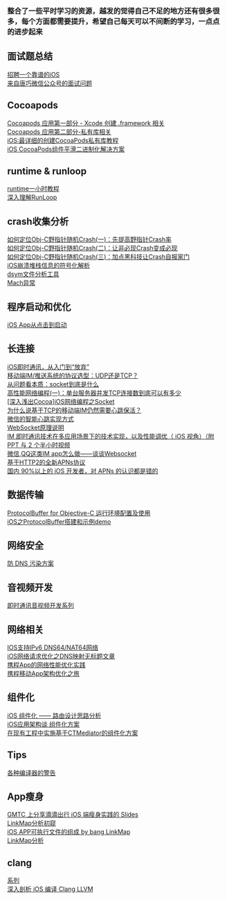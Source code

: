 ### 整合了一些平时学习的资源，越发的觉得自己不足的地方还有很多很多，每个方面都需要提升，希望自己每天可以不间断的学习，一点点的进步起来

## 面试题总结
[招聘一个靠谱的iOS](https://github.com/ChenYilong/iOSInterviewQuestions/tree/master/01《招聘一个靠谱的iOS》面试题参考答案)</br>
[来自唐巧微信公众号的面试问题](https://www.jianshu.com/p/542b5a21e3d9)

## Cocoapods
[Cocoapods 应用第一部分 - Xcode 创建 .framework 相关](http://www.cocoachina.com/ios/20150906/13323.html)</br>
[Cocoapods 应用第二部分-私有库相关](http://www.cocoachina.com/ios/20150916/13471.html)</br>
[iOS:最详细的创建CocoaPods私有库教程](http://www.cnblogs.com/XYQ-208910/p/6214066.html)</br>
[iOS CocoaPods组件平滑二进制化解决方案 ](http://www.yiqixiabigao.com/ios-cocoapodszu-jian-ping-hua-er-jin-zhi-hua-fang-an-ji-xiang-xi-jiao-cheng/)</br>

## runtime & runloop
[runtime一小时教程](https://www.ianisme.com/ios/2019.html)</br>
[深入理解RunLoop](https://blog.ibireme.com/2015/05/18/runloop/)</br>

## crash收集分析
[如何定位Obj-C野指针随机Crash(一)：先提高野指针Crash率](http://blog.csdn.net/tencent_bugly/article/details/46277055)</br>
[如何定位Obj-C野指针随机Crash(二)：让非必现Crash变成必现](http://blog.csdn.net/tencent_bugly/article/details/46374401)</br>
[如何定位Obj-C野指针随机Crash(三)：加点黑科技让Crash自报家门](http://blog.csdn.net/tangaowen/article/details/46830049)</br>
[iOS崩溃堆栈信息的符号化解析](https://www.jianshu.com/p/953f0961157a)</br>
[dsym文件分析工具](https://github.com/answer-huang/dSYMTools)</br>
[Mach异常](https://wangdetong.github.io/2016/07/20/20160720Mach%E5%BC%82%E5%B8%B8/)</br>

## 程序启动和优化
[iOS App从点击到启动](http://www.cocoachina.com/ios/20161114/18054.html)</br>

## 长连接
[iOS即时通讯，从入门到“放弃”](https://www.jianshu.com/p/2dbb360886a8)</br>
[移动端IM/推送系统的协议选型：UDP还是TCP？](http://www.52im.net/thread-33-1-1.html)</br>
[从问题看本质：socket到底是什么](http://blog.csdn.net/yeyuangen/article/details/6799575)</br>
[高性能网络编程(一)：单台服务器并发TCP连接数到底可以有多少](http://www.52im.net/thread-561-1-1.html)</br>
[[深入浅出Cocoa]iOS网络编程之Socket](http://blog.csdn.net/kesalin/article/details/8798039)</br>
[为什么说基于TCP的移动端IM仍然需要心跳保活？](http://www.52im.net/thread-281-1-1.html)</br>
[微信的智能心跳实现方式](http://www.52im.net/thread-120-1-1.html)</br>
[WebSocket原理说明](https://cloud.tencent.com/document/product/214/4150?fromSource=gwzcw.93403.93403.93403)</br>
[IM 即时通讯技术在多应用场景下的技术实现，以及性能调优（ iOS 视角）（附 PPT 与 2 个半小时视频](https://www.jianshu.com/p/8cd908148f9e)</br>
[微信,QQ这类IM app怎么做——谈谈Websocket](https://www.jianshu.com/p/bcefda55bce4)</br>
[基于HTTP2的全新APNs协议](https://github.com/ChenYilong/iOS9AdaptationTips/blob/master/%E5%9F%BA%E4%BA%8EHTTP2%E7%9A%84%E5%85%A8%E6%96%B0APNs%E5%8D%8F%E8%AE%AE/%E5%9F%BA%E4%BA%8EHTTP2%E7%9A%84%E5%85%A8%E6%96%B0APNs%E5%8D%8F%E8%AE%AE.md)</br>
[国内 90%以上的 iOS 开发者，对 APNs 的认识都是错的](https://www.jianshu.com/p/ace1b422bad4)</br>

## 数据传输
[ProtocolBuffer for Objective-C 运行环境配置及使用](https://www.jianshu.com/p/8c6c009bc500)</br>
[iOS之ProtocolBuffer搭建和示例demo](http://www.qingpingshan.com/rjbc/ios/181571.html)</br>

## 网络安全
[防 DNS 污染方案](https://github.com/ChenYilong/iOSBlog/blob/master/Tips/%E5%9F%BA%E4%BA%8EWebsocket%E7%9A%84IM%E5%8D%B3%E6%97%B6%E9%80%9A%E8%AE%AF%E6%8A%80%E6%9C%AF/%E9%98%B2%20DNS%20%E6%B1%A1%E6%9F%93%E6%96%B9%E6%A1%88.md)</br>

## 音视频开发
[即时通讯音视频开发系列](http://www.52im.net/thread-228-1-1.html)</br>

## 网络相关
[IOS支持IPv6 DNS64/NAT64网络](http://www.pchou.info/ios/2016/06/05/ios-supporting-ipv6.html)</br>
[iOS网络请求优化之DNS映射无标题文章](https://www.jianshu.com/p/ad038ea54310)</br>
[携程App的网络性能优化实践](http://chuansong.me/n/2577464)</br>
[携程移动App架构优化之旅](http://mp.weixin.qq.com/s?__biz=MzA3ODg4MDk0Ng==&mid=403004844&idx=1&sn=3e3b7d1e95d99d7dd0cfe63c08a096f8&scene=21#wechat_redirect)</br>

## 组件化
[iOS 组件化 —— 路由设计思路分析](http://www.jianshu.com/p/76da56b3bd55)</br>
[iOS应用架构谈 组件化方案](https://casatwy.com/iOS-Modulization.html)</br>
[在现有工程中实施基于CTMediator的组件化方案](https://casatwy.com/modulization_in_action.html)</br>

## Tips
[各种编译器的警告](http://fuckingclangwarnings.com/#semantic)</br>

## App瘦身
[GMTC 上分享滴滴出行 iOS 端瘦身实践的 Slides](https://www.jianshu.com/p/6422a6861562)</br>
[LinkMap分析初窥](https://www.jianshu.com/p/76c13488ac72)</br>
[iOS APP可执行文件的组成 by bang LinkMap](http://blog.cnbang.net/tech/2296/)</br>
[LinkMap分析](http://blog.csdn.net/bravegogo/article/details/70529316)</br>

## clang
[系列](http://kangwang1988.github.io/blog/)</br>
[深入剖析 iOS 编译 Clang LLVM](https://github.com/ming1016/study/wiki/%E6%B7%B1%E5%85%A5%E5%89%96%E6%9E%90-iOS-%E7%BC%96%E8%AF%91-Clang---LLVM)</br>
